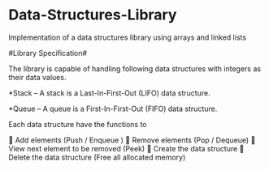 # Data-Structures-Library
Implementation of a data structures library using arrays and linked lists

#Library Specification#

The library is capable of handling following data structures with integers as their data values.

*Stack – A stack is a Last-In-First-Out (LIFO) data structure. 

*Queue – A queue is a First-In-First-Out (FIFO) data structure. 

Each data structure have the functions to

 Add elements (Push / Enqueue )
 Remove elements (Pop / Dequeue)
 View next element to be removed (Peek)
 Create the data structure
 Delete the data structure (Free all allocated memory)
